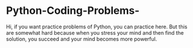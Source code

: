 # Python-Coding-Problems-

Hi, if you want practice problems of Python, you can practice here. But this are somewhat hard because when you stress your mind and then find the solution, you succeed and your mind becomes more powerful.
